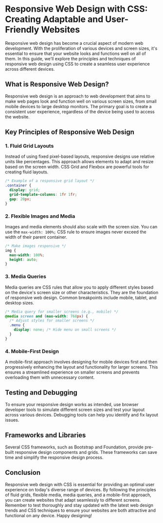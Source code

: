 # Responsive Web Design with CSS: Creating Adaptable and User-Friendly Websites

Responsive web design has become a crucial aspect of modern web development. With the proliferation of various devices and screen sizes, it's essential to ensure that your website looks and functions well on all of them. In this guide, we'll explore the principles and techniques of responsive web design using CSS to create a seamless user experience across different devices.

## What is Responsive Web Design?

Responsive web design is an approach to web development that aims to make web pages look and function well on various screen sizes, from small mobile devices to large desktop monitors. The primary goal is to create a consistent user experience, regardless of the device being used to access the website.

## Key Principles of Responsive Web Design

### 1. Fluid Grid Layouts

Instead of using fixed pixel-based layouts, responsive designs use relative units like percentages. This approach allows elements to adapt and resize based on the screen width. CSS Grid and Flexbox are powerful tools for creating fluid layouts.

```css
/* Example of a responsive grid layout */
.container {
  display: grid;
  grid-template-columns: 1fr 1fr;
  gap: 20px;
}
```

### 2. Flexible Images and Media

Images and media elements should also scale with the screen size. You can use the `max-width: 100%;` CSS rule to ensure images never exceed the width of their parent container.

```css
/* Make images responsive */
img {
  max-width: 100%;
  height: auto;
}
```

### 3. Media Queries

Media queries are CSS rules that allow you to apply different styles based on the device's screen size or other characteristics. They are the foundation of responsive web design. Common breakpoints include mobile, tablet, and desktop sizes.

```css
/* Media query for smaller screens (e.g., mobile) */
@media screen and (max-width: 768px) {
  /* Adjust styles for smaller screens */
  .menu {
    display: none; /* Hide menu on small screens */
  }
}
```

### 4. Mobile-First Design

A mobile-first approach involves designing for mobile devices first and then progressively enhancing the layout and functionality for larger screens. This ensures a streamlined experience on smaller screens and prevents overloading them with unnecessary content.

## Testing and Debugging

To ensure your responsive design works as intended, use browser developer tools to simulate different screen sizes and test your layout across various devices. Debugging tools can help you identify and fix layout issues.

## Frameworks and Libraries

Several CSS frameworks, such as Bootstrap and Foundation, provide pre-built responsive design components and grids. These frameworks can save time and simplify the responsive design process.

## Conclusion

Responsive web design with CSS is essential for providing an optimal user experience on today's diverse range of devices. By following the principles of fluid grids, flexible media, media queries, and a mobile-first approach, you can create websites that adapt seamlessly to different screens. Remember to test thoroughly and stay updated with the latest web design trends and CSS techniques to ensure your websites are both attractive and functional on any device. Happy designing!